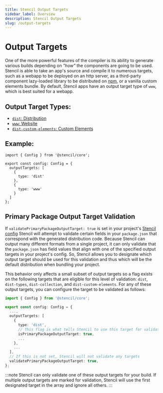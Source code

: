 ```yaml
---
title: Stencil Output Targets
sidebar_label: Overview
description: Stencil Output Targets
slug: /output-targets
---
```


# Output Targets

One of the more powerful features of the compiler is its ability to generate various builds depending on _"how"_ the components are going to be used. Stencil is able to take an app's source and compile it to numerous targets, such as a webapp to be deployed on an http server, as a third-party component lazy-loaded library to be distributed on [npm](https://www.npmjs.com/), or a vanilla custom elements bundle. By default, Stencil apps have an output target type of `www`, which is best suited for a webapp.


## Output Target Types:
 - [`dist`: Distribution](./dist.md)
 - [`www`: Website](./www.md)
 - [`dist-custom-elements`: Custom Elements](./custom-elements.md)

## Example:

```tsx
import { Config } from '@stencil/core';

export const config: Config = {
  outputTargets: [
    {
      type: 'dist'
    },
    {
      type: 'www'
    }
  ]
};
```

## Primary Package Output Target Validation

If `validatePrimaryPackageOutputTarget: true` is set in your project's [Stencil config](../config/01-overview.md#validateprimarypackageoutputtarget) Stencil will
attempt to validate certain fields in your `package.json` that correspond with the generated distribution code. Because Stencil can output many different formats
from a single project, it can only validate that the `package.json` has field values that align with one of the specified output targets in your project's config.
So, Stencil allows you to designate which output target should be used for this validation and thus which will be the default distribution when bundling your
project. 

This behavior only affects a small subset of output targets so a flag exists on the following targets that are eligible for this level of validation: `dist`, `dist-types`,
`dist-collection`, and `dist-custom-elements`. For any of these output targets, you can configure the target to be validated as follows:

```ts title='stencil.config.ts'
import { Config } from '@stencil/core';

export const config: Config = {
  ...,
  outputTargets: [
    {
      type: 'dist',
      // This flag is what tells Stencil to use this target for validation
      isPrimaryPackageOutputTarget: true,
      ...
    },
    ...
  ],
  // If this is not set, Stencil will not validate any targets
  validatePrimaryPackageOutputTarget: true,
};
```

:::note
Stencil can only validate one of these output targets for your build. If multiple output targets are marked for validation, Stencil will use
the first designated target in the array and ignore all others.
:::
